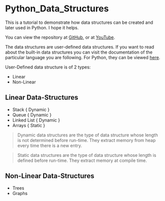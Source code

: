 # Python_Data_Structures
This is a tutorial to demonstrate how data structures can be created and later used in Python. I hope it helps.

You can view the repository at [GitHub](https://github.com/trishantpahwa/Python_Data_Structures), or at [YouTube](https://youtu.be/FEUn6hnSKYk).

The data structures are user-defined data structures. If you want to read about the built-in data structures you can visit the documentation of the particular language you are following. For Python, they can be viewed [here](https://docs.python.org/3/tutorial/datastructures.html).

User-Defined data structure is of 2 types:
 - Linear
 - Non-Linear

## Linear Data-Structures
 - Stack { Dynamic }
 - Queue { Dynamic }
 - Linked List { Dynamic }
 - Arrays { Static }
 
 > Dynamic data structures are the type of data structure whose length is not determined before run-time. They extract memory from heap every time there is a new entry.
 
 > Static data structures are the type of data structure whose length is defined before run-time. They extract memory at compile time.

## Non-Linear Data-Structures
 - Trees
 - Graphs